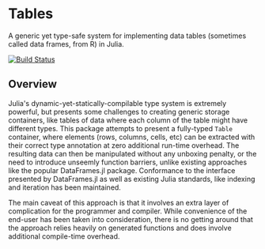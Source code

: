 # Tables

A generic yet type-safe system for implementing data tables (sometimes called data frames, from R) in Julia.

[![Build Status](https://travis-ci.org/andyferris/Tables.jl.svg?branch=master)](https://travis-ci.org/andyferris/Tables.jl)

## Overview

Julia's dynamic-yet-statically-compilable type system is extremely powerful, but
presents some challenges to creating generic storage containers, like tables of
data where each column of the table might have different types. This package
attempts to present a fully-typed `Table` container, where elements (rows,
columns, cells, etc) can be extracted with their correct type annotation at zero
additional run-time overhead. The resulting data can then be manipulated without
any unboxing penalty, or the need to introduce unseemly function barriers,
unlike existing approaches like the popular DataFrames.jl package. Conformance
to the interface presented by DataFrames.jl as well as existing Julia standards,
like indexing and iteration has been maintained.

The main caveat of this approach is that it involves an extra layer of
complication for the programmer and compiler. While convenience of the end-user
has been taken into consideration, there is no getting around that the approach
relies heavily on generated functions and does involve additional compile-time
overhead. 
